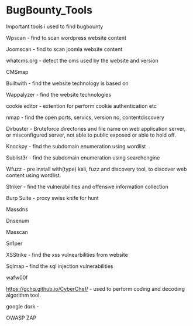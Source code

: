 # BugBounty_Tools
Important tools i used to find bugbounty




Wpscan - find to scan wordpress website content

Joomscan - find to scan joomla website content

whatcms.org - detect the  cms used by the website and version 

CMSmap 

Builtwith  - find the website technology is based on 

Wappalyzer - find the website technologies 

cookie editor - extention for perform cookie authentication etc

nmap - find the open ports, servics, version no, contentdiscovery 

Dirbuster - Bruteforce directories and file name on web application server, or misconfigured server, not able to public exposed or able to hold off.  

Knockpy - find the subdomain enumeration using wordlist 

Sublist3r - find the subdomain enumeration using searchengine

Wfuzz - pre install with(type) kali, fuzz and discovery tool, to discover web content using wordlist. 

Striker - find the vulnerabilities and offensive information collection 

Burp Suite - proxy swiss knife for hunt 

Massdns

Dnsenum

Masscan

Sn1per

XSStrike - find the xss vulnearbilities from website

Sqlmap - find the sql injection vulnerabilities 

wafw00f

https://gchq.github.io/CyberChef/  - used to perform coding and decoding algorithm tool. 

google dork - 

OWASP ZAP

